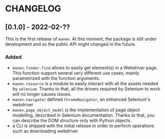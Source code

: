 # CHANGELOG

## [0.1.0] - 2022-02-??
This is the first release of `manen`. At this moment, the package is still
under development and so the public API might changed in the future.
### Added
- `manen.finder.find` allows to easily get element(s) in a Webdriver page.
  This function support several very different use cases, mainly parametrized
  with the function arguments.
- `manen.resource` is a module to easily interact with all the assets
    needed by `selenium`. Thanks to that, all the drivers required by Selenium
    to work will no longer causes issues.
- `manen.navigator` defined `ChromeNavigator`, an enhanced
    Selenium's webdriver
- `manen.page_object_model` is the implementation of page object modelling,
  described in Selenium documentation. Thanks to that, you can describe the
  DOM structure only with Python objects.
- a CLI is shipped with the initial release in order to perform operations such
  as downloading webdriver
